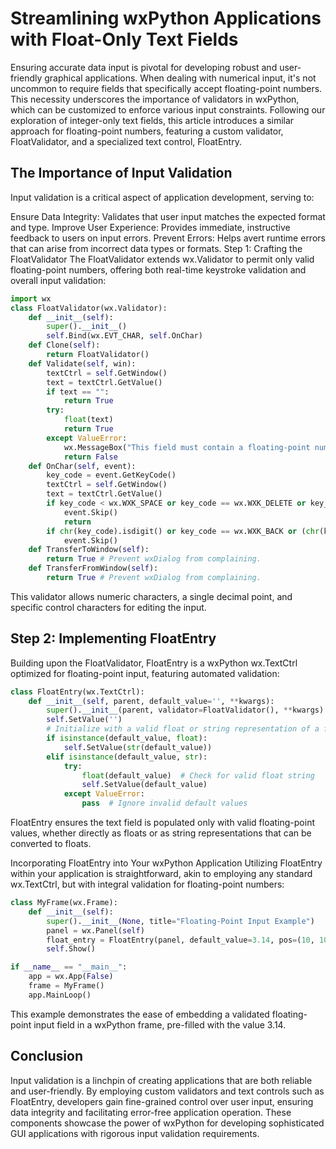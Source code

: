 # Streamlining wxPython Applications with Float-Only Text Fields
Ensuring accurate data input is pivotal for developing robust and user-friendly graphical applications. When dealing with numerical input, it's not uncommon to require fields that specifically accept floating-point numbers. This necessity underscores the importance of validators in wxPython, which can be customized to enforce various input constraints. Following our exploration of integer-only text fields, this article introduces a similar approach for floating-point numbers, featuring a custom validator, FloatValidator, and a specialized text control, FloatEntry.

## The Importance of Input Validation
Input validation is a critical aspect of application development, serving to:

Ensure Data Integrity: Validates that user input matches the expected format and type.
Improve User Experience: Provides immediate, instructive feedback to users on input errors.
Prevent Errors: Helps avert runtime errors that can arise from incorrect data types or formats.
Step 1: Crafting the FloatValidator
The FloatValidator extends wx.Validator to permit only valid floating-point numbers, offering both real-time keystroke validation and overall input validation:

```python
import wx
class FloatValidator(wx.Validator):
    def __init__(self):
        super().__init__()
        self.Bind(wx.EVT_CHAR, self.OnChar)
    def Clone(self):
        return FloatValidator()
    def Validate(self, win):
        textCtrl = self.GetWindow()
        text = textCtrl.GetValue()
        if text == "":
            return True
        try:
            float(text)
            return True
        except ValueError:
            wx.MessageBox("This field must contain a floating-point number.", "Error")
            return False
    def OnChar(self, event):
        key_code = event.GetKeyCode()
        textCtrl = self.GetWindow()
        text = textCtrl.GetValue()
        if key_code < wx.WXK_SPACE or key_code == wx.WXK_DELETE or key_code > 255:
            event.Skip()
            return
        if chr(key_code).isdigit() or key_code == wx.WXK_BACK or (chr(key_code) == '.' and '.' not in text):
            event.Skip()
    def TransferToWindow(self):
        return True # Prevent wxDialog from complaining.
    def TransferFromWindow(self):
        return True # Prevent wxDialog from complaining.
```
This validator allows numeric characters, a single decimal point, and specific control characters for editing the input.

## Step 2: Implementing FloatEntry
Building upon the FloatValidator, FloatEntry is a wxPython wx.TextCtrl optimized for floating-point input, featuring automated validation:

```python
class FloatEntry(wx.TextCtrl):
    def __init__(self, parent, default_value='', **kwargs):
        super().__init__(parent, validator=FloatValidator(), **kwargs)
        self.SetValue('')
        # Initialize with a valid float or string representation of a float
        if isinstance(default_value, float):
            self.SetValue(str(default_value))
        elif isinstance(default_value, str):
            try:
                float(default_value)  # Check for valid float string
                self.SetValue(default_value)
            except ValueError:
                pass  # Ignore invalid default values
```
FloatEntry ensures the text field is populated only with valid floating-point values, whether directly as floats or as string representations that can be converted to floats.

Incorporating FloatEntry into Your wxPython Application
Utilizing FloatEntry within your application is straightforward, akin to employing any standard wx.TextCtrl, but with integral validation for floating-point numbers:

```python
class MyFrame(wx.Frame):
    def __init__(self):
        super().__init__(None, title="Floating-Point Input Example")
        panel = wx.Panel(self)
        float_entry = FloatEntry(panel, default_value=3.14, pos=(10, 10))
        self.Show()

if __name__ == "__main__":
    app = wx.App(False)
    frame = MyFrame()
    app.MainLoop()
```
This example demonstrates the ease of embedding a validated floating-point input field in a wxPython frame, pre-filled with the value 3.14.

## Conclusion
Input validation is a linchpin of creating applications that are both reliable and user-friendly. By employing custom validators and text controls such as FloatEntry, developers gain fine-grained control over user input, ensuring data integrity and facilitating error-free application operation. These components showcase the power of wxPython for developing sophisticated GUI applications with rigorous input validation requirements.
